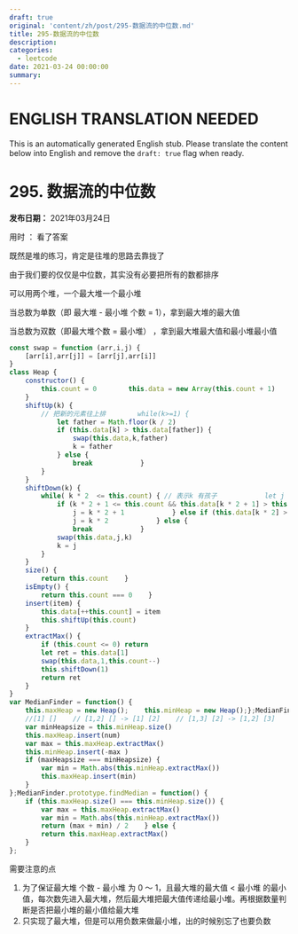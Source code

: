 ```yaml
---
draft: true
original: 'content/zh/post/295-数据流的中位数.md'
title: 295-数据流的中位数
description: 
categories:
  - leetcode
date: 2021-03-24 00:00:00
summary: 
---
```


# ENGLISH TRANSLATION NEEDED

This is an automatically generated English stub. Please translate the content below into English and remove the `draft: true` flag when ready.

<!-- ORIGINAL CHINESE CONTENT STARTS -->
# 295. 数据流的中位数

**发布日期：** 2021年03月24日

用时 ： 看了答案

既然是堆的练习，肯定是往堆的思路去靠拢了

由于我们要的仅仅是中位数，其实没有必要把所有的数都排序

可以用两个堆，一个最大堆一个最小堆

当总数为单数（即 最大堆 - 最小堆 个数 = 1），拿到最大堆的最大值

当总数为双数（即最大堆个数 = 最小堆） ，拿到最大堆最大值和最小堆最小值

```javascript
const swap = function (arr,i,j) {
    [arr[i],arr[j]] = [arr[j],arr[i]]
}
class Heap {
    constructor() {
        this.count = 0        this.data = new Array(this.count + 1)
    }
    shiftUp(k) {
        // 把新的元素往上排        while(k>=1) {
            let father = Math.floor(k / 2)
            if (this.data[k] > this.data[father]) {
                swap(this.data,k,father)
                k = father
            } else {
                break            }
        }
    }
    shiftDown(k) {
        while( k * 2  <= this.count) { // 表示k 有孩子            let j = k
            if (k * 2 + 1 <= this.count && this.data[k * 2 + 1] > this.data[k] && this.data[k * 2 + 1] > this.data[k * 2]) {
                j = k * 2 + 1            } else if (this.data[k * 2] > this.data[k]) {
                j = k * 2            } else {
                break            }
            swap(this.data,j,k)
            k = j
        }
    }
    size() {
        return this.count    }
    isEmpty() {
        return this.count === 0    }
    insert(item) {
        this.data[++this.count] = item
        this.shiftUp(this.count)
    }
    extractMax() {
        if (this.count <= 0) return
        let ret = this.data[1]
        swap(this.data,1,this.count--)
        this.shiftDown(1)
        return ret
    }
}
var MedianFinder = function() {
    this.maxHeap = new Heap();    this.minHeap = new Heap();};MedianFinder.prototype.addNum = function(num) {
    //[1] []    // [1,2] [] -> [1] [2]    // [1,3] [2] -> [1,2] [3]    // [1,2,4] [3] -> [1,2] [3,4]    // [1,2,5] [3,4] -> [1,2,4] [4,5]    var maxHeapsize = this.maxHeap.size()
    var minHeapsize = this.minHeap.size()
    this.maxHeap.insert(num)
    var max = this.maxHeap.extractMax()
    this.minHeap.insert(-max )
    if (maxHeapsize === minHeapsize) {
        var min = Math.abs(this.minHeap.extractMax())
        this.maxHeap.insert(min)
    }
};MedianFinder.prototype.findMedian = function() {
    if (this.maxHeap.size() === this.minHeap.size()) {
        var max = this.maxHeap.extractMax()
        var min = Math.abs(this.minHeap.extractMax())
        return (max + min) / 2    } else {
        return this.maxHeap.extractMax()
    }
};
```

需要注意的点

1. 为了保证最大堆 个数 - 最小堆 为 0 ～ 1，且最大堆的最大值 < 最小堆 的最小值，每次数先进入最大堆，然后最大堆把最大值传递给最小堆。再根据数量判断是否把最小堆的最小值给最大堆
1. 只实现了最大堆，但是可以用负数来做最小堆，出的时候别忘了也要负数
<!-- ORIGINAL CHINESE CONTENT ENDS -->

